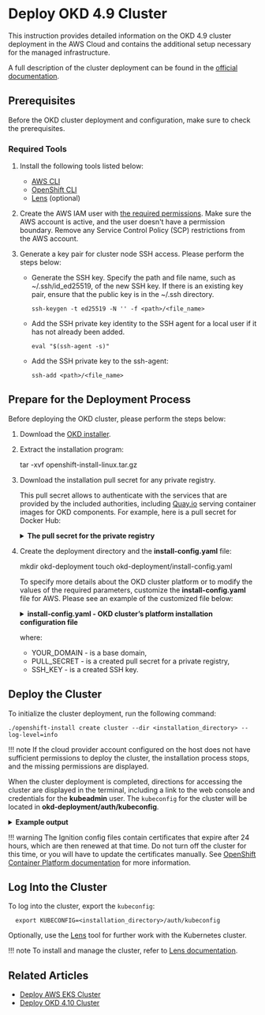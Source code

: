 # Deploy OKD 4.9 Cluster

This instruction provides detailed information on the OKD 4.9 cluster deployment in the AWS Cloud and contains the additional setup necessary for the managed infrastructure.

A full description of the cluster deployment can be found in the [official documentation](https://docs.okd.io/4.9/installing/installing_aws/installing-aws-customizations.html).

## Prerequisites

Before the OKD cluster deployment and configuration, make sure to check the prerequisites.

### Required Tools

1. Install the following tools listed below:

   * [AWS CLI](https://docs.aws.amazon.com/cli/latest/userguide/cli-chap-install.html)
   * [OpenShift CLI](https://docs.openshift.com/container-platform/4.9/cli_reference/openshift_cli/getting-started-cli.html)
   * [Lens](https://k8slens.dev/) (optional)

2. Create the AWS IAM user with [the required permissions](https://docs.okd.io/4.9/installing/installing_aws/installing-aws-account.html#installation-aws-permissions_installing-aws-account). Make sure the AWS account is active, and the user doesn't have a permission boundary. Remove any Service Control Policy (SCP) restrictions from the AWS account.

3. Generate a key pair for cluster node SSH access. Please perform the steps below:
   * Generate the SSH key. Specify the path and file name, such as ~/.ssh/id_ed25519, of the new SSH key. If there is an existing key pair, ensure that the public key is in the ~/.ssh directory.

         ssh-keygen -t ed25519 -N '' -f <path>/<file_name>

   * Add the SSH private key identity to the SSH agent for a local user if it has not already been added.

         eval "$(ssh-agent -s)"

   * Add the SSH private key to the ssh-agent:

         ssh-add <path>/<file_name>

## Prepare for the Deployment Process

Before deploying the OKD cluster, please perform the steps below:

1. Download the [OKD installer](https://github.com/openshift/okd/releases/tag/4.9.0-0.okd-2022-02-12-140851).

2. Extract the installation program:

      tar -xvf openshift-install-linux.tar.gz

3. Download the installation pull secret for any private registry.

    This pull secret allows to authenticate with the services that are provided by the included authorities, including [Quay.io](https://quay.io/) serving container images for OKD components. For example, here is a pull secret for Docker Hub:

   <details>
      <Summary><b>The pull secret for the private registry</b></Summary>
    ```
    {
      "auths":{
        "https://index.docker.io/v1/":{
          "auth":"$TOKEN"
        }
      }
    }
    ```
   </details>

4. Create the deployment directory and the **install-config.yaml** file:

      mkdir okd-deployment
      touch okd-deployment/install-config.yaml

    To specify more details about the OKD cluster platform or to modify the values of the required parameters, customize the **install-config.yaml** file for AWS. Please see an example of the customized file below:

   <details>
      <Summary><b>install-config.yaml - OKD cluster’s platform installation configuration file</b></Summary>
    ```
    apiVersion: v1
    baseDomain: <YOUR_DOMAIN>
    compute:
    - architecture: amd64
      hyperthreading: Enabled
      name: worker
      platform:
        aws:
          zones:
            - eu-central-1a
          rootVolume:
            size: 50
          type: r5.large
      replicas: 3
    controlPlane:
      architecture: amd64
      hyperthreading: Enabled
      name: master
      platform:
        aws:
          rootVolume:
            size: 50
          zones:
            - eu-central-1a
          type: m5.xlarge
      replicas: 3
    metadata:
      creationTimestamp: null
      name: 4-9-okd-sandbox
    platform:
      aws:
        region: eu-central-1
        userTags:
          user:tag: 4-9-okd-sandbox
    publish: External
    pullSecret: <PULL_SECRET>
    sshKey: |
      <SSH_KEY>
    ```
   </details>

    where:

   * YOUR_DOMAIN - is a base domain,
   * PULL_SECRET - is a created pull secret for a private registry,
   * SSH_KEY - is a created SSH key.

## Deploy the Cluster

To initialize the cluster deployment, run the following command:

    ./openshift-install create cluster --dir <installation_directory> --log-level=info

!!! note
    If the cloud provider account configured on the host does not have sufficient permissions to deploy the cluster, the installation process stops, and the missing permissions are displayed.

When the cluster deployment is completed, directions for accessing the cluster are displayed in the terminal, including a link to the web console and credentials for the **kubeadmin** user. The `kubeconfig` for the cluster will be located in **okd-deployment/auth/kubeconfig**.

  <details>
  <Summary><b>Example output</b></Summary>
```
...
INFO Install complete!
INFO To access the cluster as the system:admin user when using 'oc', run 'export KUBECONFIG=/home/myuser/install_dir/auth/kubeconfig'
INFO Access the OpenShift web-console here: https://console-openshift-console.apps.mycluster.example.com
INFO Login to the console with the user: "kubeadmin", and password: "4vYBz-Ee6gm-ymBZj-Wt5AL"
INFO Time elapsed: 36m22s:
```
  </details>

!!! warning
    The Ignition config files contain certificates that expire after 24 hours, which are then renewed at that time. Do not turn off the cluster for this time, or you will have to update the certificates manually. See [OpenShift Container Platform documentation](https://docs.openshift.com/container-platform/4.9/installing/installing_aws/installing-aws-customizations.html#installation-launching-installer_installing-aws-customizations) for more information.

## Log Into the Cluster

To log into the cluster, export the `kubeconfig`:

      export KUBECONFIG=<installation_directory>/auth/kubeconfig

Optionally, use the [Lens](https://k8slens.dev/) tool for further work with the Kubernetes cluster.

!!! note
    To install and manage the cluster, refer to [Lens documentation](https://docs.k8slens.dev/main/).

## Related Articles

* [Deploy AWS EKS Cluster](deploy-aws-eks.md)
* [Deploy OKD 4.10 Cluster](deploy-okd-4.10.md)